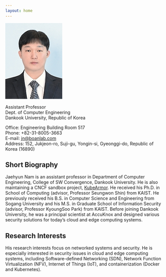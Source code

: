 ```yaml
---
layout: home
---
```


![Jaehyun_Nam](https://github.com/nam-jaehyun/nam-jaehyun.github.io/blob/master/gitbook/images/jaehyun_nam.jpg?raw=true)

Assistant Professor  
Dept. of Computer Engineering  
Dankook University, Republic of Korea  

Office: Engineering Building Room 517  
Phone: +82-31-8005-3663  
E-mail: jn@boanlab.com  
Address: 152, Jukjeon-ro, Suji-gu, Yongin-si, Gyeonggi-do, Republic of Korea (16890)  

## Short Biography

Jaehyun Nam is an assistant professor in Department of Computer Engineering, College of SW Convergence, Dankook University. He is also maintaining a CNCF sandbox project, [KubeArmor](https://github.com/kubearmor/KubeArmor). He received his Ph.D. in School of Computing (advisor, Professor Seungwon Shin) from KAIST. He previously received his B.S. in Computer Science and Engineering from Sogang University and his M.S. in Graduate School of Information Security (advisor, Professor KyoungSoo Park) from KAIST. Before joining Dankook University, he was a principal scientist at AccuKnox and designed various security solutions for today’s cloud and edge computing systems.

## Research Interests

His research interests focus on networked systems and security. He is especially interested in security issues in cloud and edge computing systems, including Software-defined Networking (SDN), Network Function Virtualization (NFV), Internet of Things (IoT), and containerization (Docker and Kubernetes).
